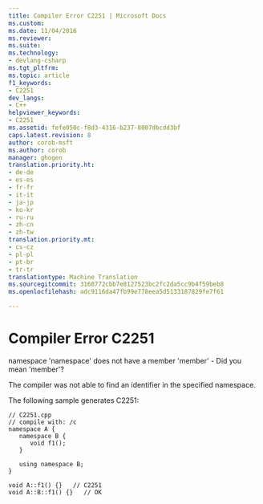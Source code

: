 ```yaml
---
title: Compiler Error C2251 | Microsoft Docs
ms.custom: 
ms.date: 11/04/2016
ms.reviewer: 
ms.suite: 
ms.technology:
- devlang-csharp
ms.tgt_pltfrm: 
ms.topic: article
f1_keywords:
- C2251
dev_langs:
- C++
helpviewer_keywords:
- C2251
ms.assetid: fefe050c-f8d3-4316-b237-8007dbcdd3bf
caps.latest.revision: 8
author: corob-msft
ms.author: corob
manager: ghogen
translation.priority.ht:
- de-de
- es-es
- fr-fr
- it-it
- ja-jp
- ko-kr
- ru-ru
- zh-cn
- zh-tw
translation.priority.mt:
- cs-cz
- pl-pl
- pt-br
- tr-tr
translationtype: Machine Translation
ms.sourcegitcommit: 3168772cbb7e8127523bc2fc2da5cc9b4f59beb8
ms.openlocfilehash: adc9116da47fb99e778eea5d5133187829fe7f61

---
```

# Compiler Error C2251
namespace 'namespace' does not have a member 'member' - Did you mean 'member'?  
  
 The compiler was not able to find an identifier in the specified namespace.  
  
 The following sample generates C2251:  
  
```  
// C2251.cpp  
// compile with: /c  
namespace A {  
   namespace B {  
      void f1();  
   }  
  
   using namespace B;  
}  
  
void A::f1() {}   // C2251  
void A::B::f1() {}   // OK  
```


<!--HONumber=Jan17_HO1-->


